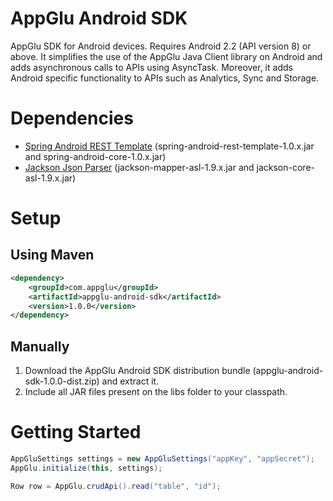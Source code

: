 AppGlu Android SDK
==================

AppGlu SDK for Android devices. Requires Android 2.2 (API version 8) or above.
It simplifies the use of the AppGlu Java Client library on Android and adds asynchronous calls to APIs using AsyncTask.
Moreover, it adds Android specific functionality to APIs such as Analytics, Sync and Storage.

# Dependencies

* [Spring Android REST Template](http://www.springsource.org/spring-android) (spring-android-rest-template-1.0.x.jar and spring-android-core-1.0.x.jar)
* [Jackson Json Parser](http://jackson.codehaus.org) (jackson-mapper-asl-1.9.x.jar and jackson-core-asl-1.9.x.jar)

# Setup

## Using Maven

```xml
<dependency>
    <groupId>com.appglu</groupId>
    <artifactId>appglu-android-sdk</artifactId>
    <version>1.0.0</version>
</dependency>
```

## Manually

1. Download the AppGlu Android SDK distribution bundle (appglu-android-sdk-1.0.0-dist.zip) and extract it.
2. Include all JAR files present on the libs folder to your classpath.

# Getting Started

```java
AppGluSettings settings = new AppGluSettings("appKey", "appSecret");
AppGlu.initialize(this, settings);

Row row = AppGlu.crudApi().read("table", "id");
```




